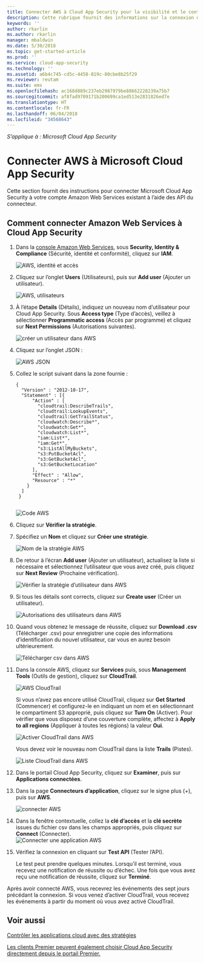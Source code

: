 ```yaml
---
title: Connecter AWS à Cloud App Security pour la visibilité et le contrôle d’utilisation | Microsoft Docs
description: Cette rubrique fournit des informations sur la connexion de votre application AWS à Cloud App Security à l’aide du connecteur API.
keywords: ''
author: rkarlin
ms.author: rkarlin
manager: mbaldwin
ms.date: 5/30/2018
ms.topic: get-started-article
ms.prod: ''
ms.service: cloud-app-security
ms.technology: ''
ms.assetid: a6b4c745-cd5c-4458-819c-80cbe8b25f29
ms.reviewer: reutam
ms.suite: ems
ms.openlocfilehash: ac168d889c237eb2987979be88662228239a75b7
ms.sourcegitcommit: af8fad9709171b200699ca1ed513e2831826ed7e
ms.translationtype: HT
ms.contentlocale: fr-FR
ms.lasthandoff: 06/04/2018
ms.locfileid: "34568643"
---
```

*S’applique à : Microsoft Cloud App Security*

# <a name="connect-aws-to-microsoft-cloud-app-security"></a>Connecter AWS à Microsoft Cloud App Security
Cette section fournit des instructions pour connecter Microsoft Cloud App Security à votre compte Amazon Web Services existant à l’aide des API du connecteur.  
  
## <a name="how-to-connect-amazon-web-services-to-cloud-app-security"></a>Comment connecter Amazon Web Services à Cloud App Security  
  
1.  Dans la [console Amazon Web Services](https://console.aws.amazon.com/), sous **Security, Identity & Compliance** (Sécurité, identité et conformité), cliquez sur **IAM**.  
  
     ![AWS, identité et accès](./media/aws-identity-and-access.png "AWS, identité et accès")  
  
2.  Cliquez sur l’onglet **Users** (Utilisateurs), puis sur **Add user** (Ajouter un utilisateur).  
  
     ![AWS, utilisateurs](./media/aws-users.png "AWS, utilisateurs")      
  
4.  À l’étape **Details** (Détails), indiquez un nouveau nom d’utilisateur pour Cloud App Security. Sous **Access type** (Type d’accès), veillez à sélectionner **Programmatic access** (Accès par programme) et cliquez sur **Next Permissions** (Autorisations suivantes).  

     ![créer un utilisateur dans AWS](./media/aws-create-user.png "Créer un utilisateur dans AWS")

5. Cliquez sur l’onglet JSON :

     ![AWS JSON](./media/aws-json.png "Onglet AWS JSON")

6. Collez le script suivant dans la zone fournie :

    ```     
    {  
      "Version" : "2012-10-17",  
      "Statement" : [{  
          "Action" : [  
            "cloudtrail:DescribeTrails",  
            "cloudtrail:LookupEvents",  
            "cloudtrail:GetTrailStatus",  
            "cloudwatch:Describe*",  
            "cloudwatch:Get*",  
            "cloudwatch:List*",  
            "iam:List*",  
            "iam:Get*",
            "s3:ListAllMyBuckets",
            "s3:PutBucketAcl",
            "s3:GetBucketAcl",
            "s3:GetBucketLocation"
          ],  
          "Effect" : "Allow",  
          "Resource" : "*"  
        }  
      ]  
     }  
  
    ```  

     ![Code AWS](./media/aws-code.png "Code AWS")
    
6. Cliquez sur **Vérifier la stratégie**.

7. Spécifiez un **Nom** et cliquez sur **Créer une stratégie**.

     ![Nom de la stratégie AWS](./media/aws-create-policy.png "AWS : créer une stratégie")

9. De retour à l’écran **Add user** (Ajouter un utilisateur), actualisez la liste si nécessaire et sélectionnez l’utilisateur que vous avez créé, puis cliquez sur **Next Review** (Prochaine vérification).

   ![Vérifier la stratégie d’utilisateur dans AWS](./media/aws-review-user.png "Vérifier un utilisateur dans AWS")

10. Si tous les détails sont corrects, cliquez sur **Create user** (Créer un utilisateur).

    ![Autorisations des utilisateurs dans AWS](./media/aws-user-permissions.png "Vérifier les autorisations des utilisateurs dans AWS")

11. Quand vous obtenez le message de réussite, cliquez sur **Download .csv** (Télécharger .csv) pour enregistrer une copie des informations d’identification du nouvel utilisateur, car vous en aurez besoin ultérieurement.  

    ![Télécharger csv dans AWS](./media/aws-download-csv.png "Télécharger csv dans AWS")
  
10. Dans la console AWS, cliquez sur **Services** puis, sous **Management Tools** (Outils de gestion), cliquez sur **CloudTrail**.  
  
     ![AWS CloudTrail](./media/aws-cloudtrail.png "AWS CloudTrail")  
  
    Si vous n’avez pas encore utilisé CloudTrail, cliquez sur **Get Started** (Commencer) et configurez-le en indiquant un nom et en sélectionnant le compartiment S3 approprié, puis cliquez sur **Turn On** (Activer). Pour vérifier que vous disposez d’une couverture complète, affectez à **Apply to all regions** (Appliquer à toutes les régions) la valeur **Oui**.
  
       ![Activer CloudTrail dans AWS](./media/aws-turnon-cloudtrail.png "Activer CloudTrail dans AWS")
  
    Vous devez voir le nouveau nom CloudTrail dans la liste **Trails** (Pistes).
    
      ![Liste CloudTrail dans AWS](./media/aws-cloudtrail-list.png "Liste CloudTrail dans AWS")
  
11. Dans le portail Cloud App Security, cliquez sur **Examiner**, puis sur **Applications connectées**.  
  
12. Dans la page **Connecteurs d’application**, cliquez sur le signe plus (+), puis sur **AWS**.  
  
     ![connecter AWS](./media/connect-aws.png "connecter AWS")  
  
13. Dans la fenêtre contextuelle, collez la **clé d’accès** et la **clé secrète** issues du fichier csv dans les champs appropriés, puis cliquez sur **Connect** (Connecter).  
   ![Connecter une application AWS](./media/aws-connect-app.png "Connecter une application AWS") 
  
14. Vérifiez la connexion en cliquant sur **Test API** (Tester l’API).  
  
     Le test peut prendre quelques minutes. Lorsqu’il est terminé, vous recevez une notification de réussite ou d’échec. Une fois que vous avez reçu une notification de réussite, cliquez sur **Terminé**.  
  
Après avoir connecté AWS, vous recevrez les événements des sept jours précédant la connexion. Si vous venez d’activer CloudTrail, vous recevez les événements à partir du moment où vous avez activé CloudTrail.
  
## <a name="see-also"></a>Voir aussi  
[Contrôler les applications cloud avec des stratégies](control-cloud-apps-with-policies.md)   

[Les clients Premier peuvent également choisir Cloud App Security directement depuis le portail Premier.](https://premier.microsoft.com/)  
  
  
